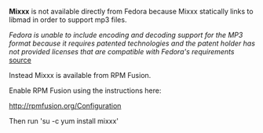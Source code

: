 **Mixxx** is not available directly from Fedora because Mixxx statically
links to libmad in order to support mp3 files.

*Fedora is unable to include encoding and decoding support for the MP3
format because it requires patented technologies and the patent holder
has not provided licenses that are compatible with Fedora's
requirements* [source](https://fedoraproject.org/wiki/Multimedia/MP3)

Instead Mixxx is available from RPM Fusion.

Enable RPM Fusion using the instructions here:

<http://rpmfusion.org/Configuration>

Then run 'su -c yum install mixxx'
